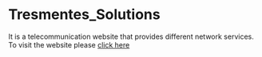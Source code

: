 # Tresmentes_Solutions

It is a telecommunication website that provides different network services. To visit the website please [click here](http://www.tresmentes-solutions.com) 
